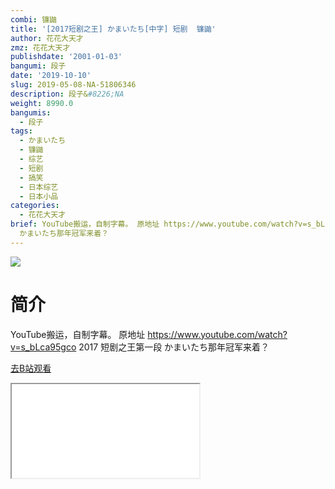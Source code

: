 ```yaml
---
combi: 镰鼬
title: '[2017短剧之王] かまいたち[中字] 短剧  镰鼬'
author: 花花大天才
zmz: 花花大天才
publishdate: '2001-01-03'
bangumi: 段子
date: '2019-10-10'
slug: 2019-05-08-NA-51806346
description: 段子&#8226;NA
weight: 8990.0
bangumis:
  - 段子
tags:
  - かまいたち
  - 镰鼬
  - 综艺
  - 短剧
  - 搞笑
  - 日本综艺
  - 日本小品
categories:
  - 花花大天才
brief: YouTube搬运，自制字幕。 原地址 https://www.youtube.com/watch?v=s_bLca95gco 2017 短剧之王第一段
  かまいたち那年冠军来着？
---
```

![](https://raw.githubusercontent.com/tcgriffith/owaraisite/master/static/tmpimg/dde365da21b4c309c2abed9f50756c52b339ca5a.jpg.480.jpg)
# 简介  
YouTube搬运，自制字幕。
原地址 https://www.youtube.com/watch?v=s_bLca95gco
2017 短剧之王第一段  かまいたち那年冠军来着？  

[去B站观看](https://www.bilibili.com/video/av51806346/)
<div class ="resp-container"><iframe class="testiframe" src="//player.bilibili.com/player.html?aid=51806346"", scrolling="no", allowfullscreen="true" > </iframe></div> 
